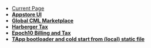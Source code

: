 - [Current Page](/)
- <strong>[Appstore UI](appstore_ui/README.md)</strong>
- <strong>[Global CML Marketplace](epoch10_billing_tax/marketplace_trade_maintainer_seat.md)</strong>
- <strong>[Harberger Tax](harberger_tax/README.md)</strong>
- <strong>[Epoch10 Billing and Tax](epoch10_billing_tax/README.md)</strong>
- <strong>[TApp bootloader and cold start from (local) static file](TApp_cold_start/README.md)</strong>
